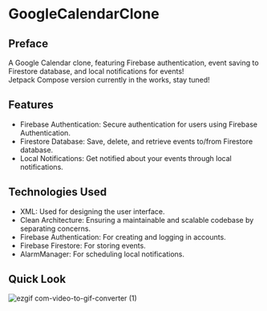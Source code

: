 # GoogleCalendarClone

## Preface
A Google Calendar clone, featuring Firebase authentication, event saving to Firestore database, and local notifications for events! <br>
Jetpack Compose version currently in the works, stay tuned! <br>


## Features

* Firebase Authentication: Secure authentication for users using Firebase Authentication.
* Firestore Database: Save, delete, and retrieve events to/from Firestore database.
* Local Notifications: Get notified about your events through local notifications.

## Technologies Used
* XML: Used for designing the user interface.
* Clean Architecture: Ensuring a maintainable and scalable codebase by separating concerns.
* Firebase Authentication: For creating and logging in accounts.
* Firebase Firestore: For storing events.
* AlarmManager: For scheduling local notifications.

## Quick Look

![ezgif com-video-to-gif-converter (1)](https://github.com/eaglenguyen/CalanderMVVM/assets/100715509/a5c5c015-e5de-4fd7-8d13-f075dbcb9c6c)

